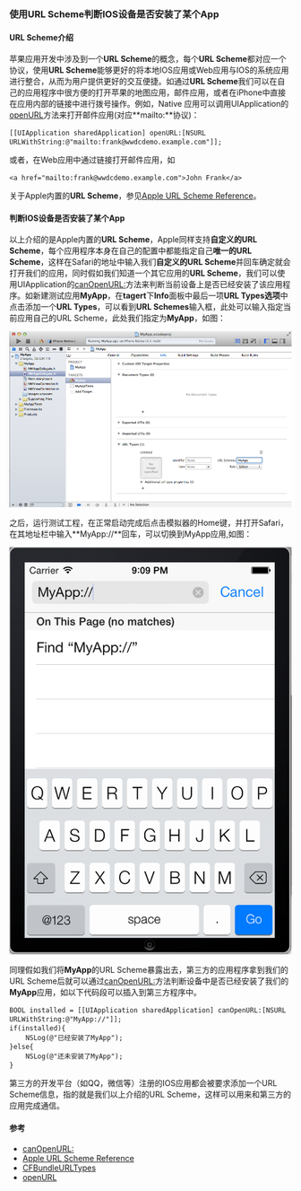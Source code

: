 ### 使用URL Scheme判断IOS设备是否安装了某个App

#### URL Scheme介绍

苹果应用开发中涉及到一个**URL Scheme**的概念，每个**URL Scheme**都对应一个协议，使用**URL Scheme**能够更好的将本地IOS应用或Web应用与IOS的系统应用进行整合，从而为用户提供更好的交互便捷。如通过**URL Scheme**我们可以在自己的应用程序中很方便的打开苹果的地图应用，邮件应用，或者在iPhone中直接在应用内部的链接中进行拨号操作。例如，Native 应用可以调用UIApplication的[openURL](1)方法来打开邮件应用(对应**mailto:**协议)：

	[[UIApplication sharedApplication] openURL:[NSURL URLWithString:@"mailto:frank@wwdcdemo.example.com"]];

或者，在Web应用中通过链接打开邮件应用，如

	<a href="mailto:frank@wwdcdemo.example.com">John Frank</a>

关于Apple内置的**URL Scheme**，参见[Apple URL Scheme Reference](2)。

#### 判断IOS设备是否安装了某个App

以上介绍的是Apple内置的**URL Scheme**，Apple同样支持**自定义的URL Scheme**，每个应用程序本身在自己的配置中都能指定自己**唯一的URL Scheme**，这样在Safari的地址中输入我们**自定义的URL Scheme**并回车确定就会打开我们的应用，同时假如我们知道一个其它应用的**URL Scheme**，我们可以使用UIApplication的[canOpenURL:](3)方法来判断当前设备上是否已经安装了该应用程序。如新建测试应用**MyApp**，在**tagert**下**Info**面板中最后一项**URL Types选项**中点击添加一个**URL Types**，可以看到**URL Schemes**输入框，此处可以输入指定当前应用自己的URL Scheme，此处我们指定为**MyApp**，如图：

![URL Scheme](1.png)

之后，运行测试工程，在正常启动完成后点击模拟器的Home键，并打开Safari，在其地址栏中输入**MyApp://**回车，可以切换到MyApp应用,如图：

![Run App](2.png)

同理假如我们将**MyApp**的URL Scheme暴露出去，第三方的应用程序拿到我们的URL Scheme后就可以通过[canOpenURL:](3)方法判断设备中是否已经安装了我们的**MyApp**应用，如以下代码段可以插入到第三方程序中。

	BOOL installed = [[UIApplication sharedApplication] canOpenURL:[NSURL URLWithString:@"MyApp://"]];
    if(installed){
        NSLog(@"已经安装了MyApp");
    }else{
        NSLog(@"还未安装了MyApp");
    }
第三方的开发平台（如QQ，微信等）注册的IOS应用都会被要求添加一个URL Scheme信息，指的就是我们以上介绍的URL Scheme，这样可以用来和第三方的应用完成通信。

#### 参考

+ [canOpenURL:](3)
+ [Apple URL Scheme Reference](2)
+ [CFBundleURLTypes](https://developer.apple.com/library/ios/documentation/General/Reference/InfoPlistKeyReference/Articles/CoreFoundationKeys.html#//apple_ref/doc/uid/TP40009249-102207-TPXREF115)
+ [openURL](1)

[1]: https://developer.apple.com/library/ios/documentation/UIKit/Reference/UIApplication_Class/Reference/Reference.html#//apple_ref/occ/instm/UIApplication/openURL:
[2]: https://developer.apple.com/library/ios/featuredarticles/iPhoneURLScheme_Reference/Introduction/Introduction.html
[3]: https://developer.apple.com/library/ios/documentation/UIKit/Reference/UIApplication_Class/Reference/Reference.html#//apple_ref/occ/instm/UIApplication/canOpenURL: